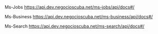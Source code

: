 Ms-Jobs
https://api.dev.negocioscuba.net/ms-jobs/api/docs#/

Ms-Business
https://api.dev.negocioscuba.net/ms-business/api/docs#/

Ms-Search
https://api.dev.negocioscuba.net/ms-search/api/docs#/